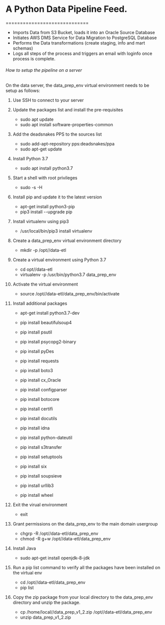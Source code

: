 # A Python Data Pipeline Feed.
=============================


- Imports Data from S3 Bucket, loads it into an Oracle Source Database
- Initiates AWS DMS Service for Data Migration to PostgreSQL Database
- Performs the Data transformations (create staging, info and mart schemas)
- Logs all steps of the process and triggers an email with loginfo once process is complete.



###### How to setup the pipeline on a server

On the data server, the data_prep_env virtual environment needs to be setup as follows:

1. Use SSH to connect to your server

2. Update the packages list  and install the pre-requisites
    + sudo apt update
    + sudo apt install software-properties-common

3. Add the deadsnakes PPS to the sources list
    + sudo add-apt-repository pps:deadsnakes/ppa
    + sudo apt-get update

4. Install Python 3.7
    + sudo apt install python3.7

5. Start a shell with root privileges
    + sudo -s -H

6. Install pip and update it to the latest version
    + apt-get install python3-pip
    + pip3 install --upgrade pip

7. Install virtualenv using pip3
    + /usr/local/bin/pip3 install virtualenv

8. Create a data_prep_env virtual environment directory
    + mkdir -p /opt/<dirname>/data-etl

9. Create a virtual environment using Python 3.7
    + cd opt/<dirname>/data-etl
    + virtualenv -p /usr/bin/python3.7 data_prep_env

10. Activate the virtual environment
     + source /opt/<dirname>/data-etl/data_prep_env/bin/activate

11. Install additional packages
     + apt-get install python3.7-dev

     + pip install beautifulsoup4
     + pip install psutil
     + pip install psycopg2-binary
     + pip install pyDes
     + pip install requests
     + pip install boto3
     + pip install cx_Oracle
     + pip install configparser
     + pip install botocore
     + pip install certifi
     + pip install docutils
     + pip install idna
     + pip install python-dateutil
     + pip install s3transfer
     + pip install setuptools
     + pip install six
     + pip install soupsieve
     + pip install urllib3
     + pip install wheel

12. Exit the virual environment
     + exit

13. Grant permissions on the data_prep_env to the main domain usergroup
     + chgrp -R <domaingroupusers> /opt/<dirname>/data-etl/data_prep_env
     + chmod -R g+w /opt/<dirname>/data-etl/data_prep_env

14. Install Java
     + sudo apt-get install openjdk-8-jdk

15. Run a pip list command to verify all the packages have been installed on the virtual env
     + cd /opt/<dirname>/data-etl/data_prep_env
     + pip list

16. Copy the zip package from your local directory to the data_prep_env directory and unzip the package.
      + cp /home/local/<username>/data_prep_v1_2.zip /opt/<dirname>/data-etl/data_prep_env
      + unzip data_prep_v1_2.zip

